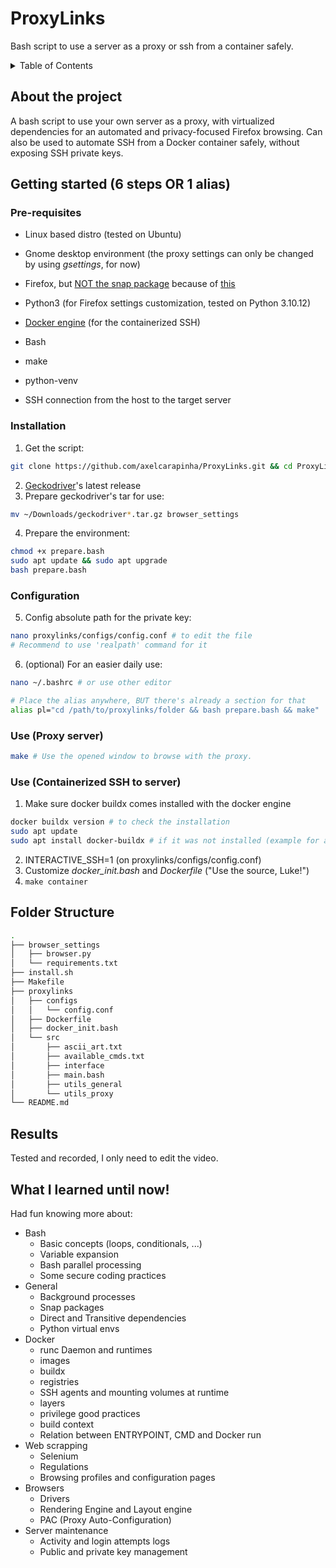 # ProxyLinks
Bash script to use a server as a proxy or ssh from a container safely.

<!-- TABLE OF CONTENTS -->
<details>
  <summary>Table of Contents</summary>
  <ol>
    <li>
      <a href="#about-the-project">About The Project</a>
    </li>
    <li>
      <a href="#getting-started">Getting Started</a>
      <ul>
        <li><a href="#proxy-server">Proxy server</a></li>
        <li><a href="#containerized-ssh-to-server">Containerized SSH to server</a></li>
      </ul>
    </li>
    <li><a href="#folder-structure">Folder Structure</a></li>
    <li><a href="#results">Results</a></li>
    <li><a href="#what-i-learned-until-now">What I learned until now!</a></li>
  </ol>
</details>

## About the project
A bash script to use your own server as a proxy, with virtualized dependencies for an automated and privacy-focused Firefox browsing.
Can also be used to automate SSH from a Docker container safely, without exposing SSH private keys.

## Getting started (6 steps OR 1 alias)
### Pre-requisites
- Linux based distro (tested on Ubuntu)
- Gnome desktop environment (the proxy settings can only be changed by using _gsettings_, for now)

- Firefox, but <a href="https://github.com/mozilla/geckodriver/releases">NOT the snap package</a> because of <a href="https://github.com/mozilla/geckodriver/releases">this</a>


- Python3 (for Firefox settings customization, tested on Python 3.10.12)
- <a href="https://docs.docker.com/engine/install/">Docker engine</a> (for the containerized SSH)
- Bash 
- make
- python-venv
- SSH connection from the host to the target server

### Installation
1. Get the script:
```zsh
git clone https://github.com/axelcarapinha/ProxyLinks.git && cd ProxyLinks
```
2. <a href="https://github.com/mozilla/geckodriver/releases">Geckodriver</a>'s latest release
3. Prepare geckodriver's tar for use:
```sh
mv ~/Downloads/geckodriver*.tar.gz browser_settings
```

4. Prepare the environment:
```zsh
chmod +x prepare.bash
sudo apt update && sudo apt upgrade
bash prepare.bash
```
### Configuration 
5. Config absolute path for the private key:
```sh
nano proxylinks/configs/config.conf # to edit the file
# Recommend to use 'realpath' command for it
```

6. (optional) For an easier daily use:
```sh
nano ~/.bashrc # or use other editor

# Place the alias anywhere, BUT there's already a section for that
alias pl="cd /path/to/proxylinks/folder && bash prepare.bash && make"
```

### Use (Proxy server)
```sh
make # Use the opened window to browse with the proxy.
```

### Use (Containerized SSH to server)
1. Make sure docker buildx comes installed with the docker engine
```sh
docker buildx version # to check the installation
sudo apt update
sudo apt install docker-buildx # if it was not installed (example for apt)
```
2. INTERACTIVE_SSH=1 (on proxylinks/configs/config.conf)
3. Customize _docker\_init.bash_ and _Dockerfile_ ("Use the source, Luke!")
4. `make container`

## Folder Structure
```sh
.
├── browser_settings
│   ├── browser.py
│   └── requirements.txt
├── install.sh
├── Makefile
├── proxylinks
│   ├── configs
│   │   └── config.conf
│   ├── Dockerfile
│   ├── docker_init.bash
│   └── src
│       ├── ascii_art.txt
│       ├── available_cmds.txt
│       ├── interface
│       ├── main.bash
│       ├── utils_general
│       └── utils_proxy
└── README.md
```

## Results
Tested and recorded, I only need to edit the video.

## What I learned until now!
Had fun knowing more about:
* Bash
  * Basic concepts (loops, conditionals, ...)
  * Variable expansion
  * Bash parallel processing
  * Some secure coding practices
* General
  * Background processes
  * Snap packages
  * Direct and Transitive dependencies
  * Python virtual envs
* Docker
  * runc Daemon and runtimes
  * images
  * buildx
  * registries
  * SSH agents and mounting volumes at runtime
  * layers
  * privilege good practices
  * build context
  * Relation between ENTRYPOINT, CMD and Docker run
* Web scrapping
  * Selenium
  * Regulations
  * Browsing profiles and configuration pages
* Browsers
  * Drivers
  * Rendering Engine and Layout engine
  * PAC (Proxy Auto-Configuration)
* Server maintenance
  * Activity and login attempts logs
  * Public and private key management